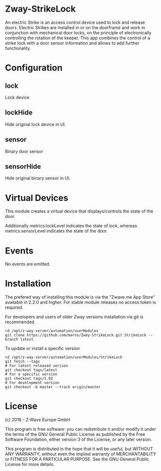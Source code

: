 # Zway-StrikeLock

An electric Strike is an access control device used to lock and release doors.
Electric Strikes are installed in or on the doorframe and work in conjunction
with mechanical door locks, on the principle of electronically controlling the
rotation of the keeper. This app combines the control of a strike lock with a
door sensor information and allows to add further functionality.

# Configuration

## lock

Lock device

## lockHide

Hide original lock device in UI.

## sensor

Binary door sensor

## sensorHide

Hide original binary sensor in UI.

# Virtual Devices

This module creates a virtual device that displays/controls the state of the
door.

Additionally metrics:lockLevel indicates the state of lock, whereas
metrics:sensorLevel indicates the state of the door.

# Events

No events are emitted.

# Installation

The prefered way of installing this module is via the "Zwave.me App Store"
available in 2.2.0 and higher. For stable module releases no access token is
required.

For developers and users of older Zway versions installation via git is
recommended.

```shell
cd /opt/z-way-server/automation/userModules
git clone https://github.com/maros/Zway-StrikeLock.git StrikeLock --branch latest
```

To update or install a specific version
```shell
cd /opt/z-way-server/automation/userModules/StrikeLock
git fetch --tags
# For latest released version
git checkout tags/latest
# For a specific version
git checkout tags/1.02
# For development version
git checkout -b master --track origin/master
```

# License

(c) 2016 - Z-Wave Europe GmbH

This program is free software: you can redistribute it and/or modify
it under the terms of the GNU General Public License as published by
the Free Software Foundation, either version 3 of the License, or any
later version.

This program is distributed in the hope that it will be useful,
but WITHOUT ANY WARRANTY; without even the implied warranty of
MERCHANTABILITY or FITNESS FOR A PARTICULAR PURPOSE. See the
GNU General Public License for more details.
